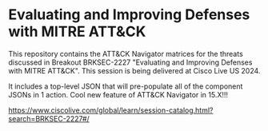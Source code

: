# Evaluating and Improving Defenses with MITRE ATT&CK

This repository contains the ATT&CK Navigator matrices for the threats discussed in Breakout BRKSEC-2227 "Evaluating and Improving Defenses with MITRE ATT&CK". This session is being delivered at Cisco Live US 2024.

It includes a top-level JSON that will pre-populate all of the component JSONs in 1 action. Cool new feature of ATT&CK Navigator in 15.X!!!

https://www.ciscolive.com/global/learn/session-catalog.html?search=BRKSEC-2227#/
